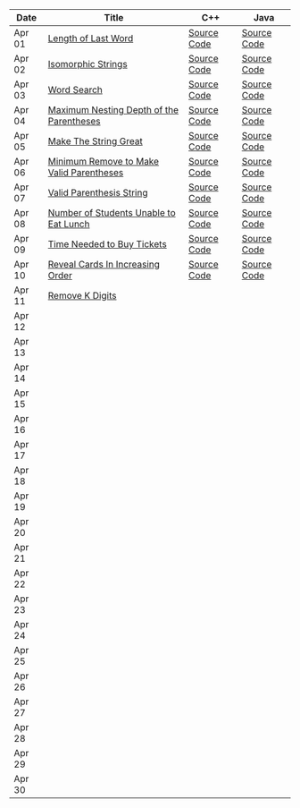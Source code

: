 | Date   | Title  | C++ | Java |
|--------|--------|-----|------|
| Apr 01 | [Length of Last Word](https://leetcode.com/problems/length-of-last-word/description/) | [Source Code](https://github.com/dhruvabhat24/Leetcode-2024/tree/main/April/Dhruvabhat24/C%2B%2B/April%2001) | [Source Code](https://github.com/dhruvabhat24/Leetcode-2024/tree/main/April/Dhruvabhat24/Java/April%2001) |
| Apr 02 | [Isomorphic Strings](https://leetcode.com/problems/isomorphic-strings/description/) | [Source Code](https://github.com/dhruvabhat24/Leetcode-2024/tree/main/April/Dhruvabhat24/C%2B%2B/April%2002) | [Source Code](https://github.com/dhruvabhat24/Leetcode-2024/tree/main/April/Dhruvabhat24/Java/April%2002) |
| Apr 03 | [Word Search](https://leetcode.com/problems/word-search/description/) | [Source Code](https://github.com/dhruvabhat24/Leetcode-2024/tree/main/April/Dhruvabhat24/C%2B%2B/April%2003) | [Source Code](https://github.com/dhruvabhat24/Leetcode-2024/tree/main/April/Dhruvabhat24/Java/April%2003)     |
| Apr 04 | [Maximum Nesting Depth of the Parentheses](https://leetcode.com/problems/maximum-nesting-depth-of-the-parentheses/) | [Source Code](https://github.com/dhruvabhat24/Leetcode-2024/tree/main/April/Dhruvabhat24/C%2B%2B/April%2004) | [Source Code](https://github.com/dhruvabhat24/Leetcode-2024/tree/main/April/Dhruvabhat24/Java/April%2004) |
| Apr 05 | [Make The String Great](https://leetcode.com/problems/make-the-string-great/description/) | [Source Code](https://github.com/dhruvabhat24/Leetcode-2024/tree/main/April/Dhruvabhat24/C%2B%2B/April%2005) | [Source Code](https://github.com/dhruvabhat24/Leetcode-2024/tree/main/April/Dhruvabhat24/Java/April%2006) |
| Apr 06 | [Minimum Remove to Make Valid Parentheses](https://leetcode.com/problems/minimum-remove-to-make-valid-parentheses/description/) | [Source Code](https://github.com/dhruvabhat24/Leetcode-2024/tree/main/April/Dhruvabhat24/C%2B%2B/April%2006) | [Source Code](https://github.com/dhruvabhat24/Leetcode-2024/tree/main/April/Dhruvabhat24/Java/April%2005) |
| Apr 07 | [Valid Parenthesis String](https://leetcode.com/problems/valid-parenthesis-string/description/) | [Source Code](https://github.com/dhruvabhat24/Leetcode-2024/tree/main/April/Dhruvabhat24/C%2B%2B/April%2007) | [Source Code](https://github.com/dhruvabhat24/Leetcode-2024/tree/main/April/Dhruvabhat24/Java/April%2007) |
| Apr 08 | [Number of Students Unable to Eat Lunch](https://leetcode.com/problems/number-of-students-unable-to-eat-lunch/description/) | [Source Code](https://leetcode.com/problems/number-of-students-unable-to-eat-lunch/submissions/1226439374/) | [Source Code](https://leetcode.com/problems/number-of-students-unable-to-eat-lunch/submissions/1226418438/) |
| Apr 09 |  [Time Needed to Buy Tickets](https://leetcode.com/problems/time-needed-to-buy-tickets/description/) | [Source Code](https://github.com/dhruvabhat24/Leetcode-2024/tree/main/April/Dhruvabhat24/C%2B%2B/April%2009) | [Source Code](https://github.com/dhruvabhat24/Leetcode-2024/tree/main/April/Dhruvabhat24/Java/April%2009) |
| Apr 10 | [Reveal Cards In Increasing Order](https://leetcode.com/problems/reveal-cards-in-increasing-order/description/) | [Source Code](https://github.com/dhruvabhat24/Leetcode-2024/tree/main/April/Dhruvabhat24/C%2B%2B/April%2010) | [Source Code](https://github.com/dhruvabhat24/Leetcode-2024/tree/main/April/Dhruvabhat24/Java/April%2010) |
| Apr 11 | [Remove K Digits](https://leetcode.com/problems/remove-k-digits/description/) |     |      |
| Apr 12 |        |     |      |
| Apr 13 |        |     |      |
| Apr 14 |        |     |      |
| Apr 15 |        |     |      |
| Apr 16 |        |     |      |
| Apr 17 |        |     |      |
| Apr 18 |        |     |      |
| Apr 19 |        |     |      |
| Apr 20 |        |     |      |
| Apr 21 |        |     |      |
| Apr 22 |        |     |      |
| Apr 23 |        |     |      |
| Apr 24 |        |     |      |
| Apr 25 |        |     |      |
| Apr 26 |        |     |      |
| Apr 27 |        |     |      |
| Apr 28 |        |     |      |
| Apr 29 |        |     |      |
| Apr 30 |        |     |      |

